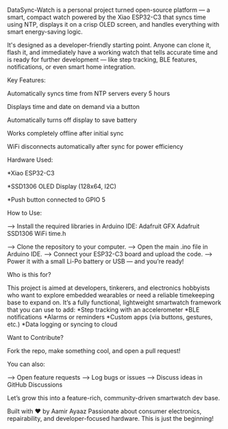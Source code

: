 DataSync-Watch is a personal project turned open-source platform — a smart, compact watch powered by the Xiao ESP32-C3 that syncs time using NTP, displays it on a crisp OLED screen, and handles everything with smart energy-saving logic.

It's designed as a developer-friendly starting point. Anyone can clone it, flash it, and immediately have a working watch that tells accurate time and is ready for further development — like step tracking, BLE features, notifications, or even smart home integration.

Key Features:

Automatically syncs time from NTP servers every 5 hours

Displays time and date on demand via a button

Automatically turns off display to save battery

Works completely offline after initial sync

WiFi disconnects automatically after sync for power efficiency

Hardware Used:

*Xiao ESP32-C3

*SSD1306 OLED Display (128x64, I2C)

*Push button connected to GPIO 5


How to Use:

--> Install the required libraries in Arduino IDE:
Adafruit GFX
Adafruit SSD1306
WiFi
time.h

--> Clone the repository to your computer.
--> Open the main .ino file in Arduino IDE.
--> Connect your ESP32-C3 board and upload the code.
--> Power it with a small Li-Po battery or USB — and you’re ready!

Who is this for?

This project is aimed at developers, tinkerers, and electronics hobbyists who want to explore embedded wearables or need a reliable timekeeping base to expand on.
It’s a fully functional, lightweight smartwatch framework that you can use to add:
*Step tracking with an accelerometer
*BLE notifications
*Alarms or reminders
*Custom apps (via buttons, gestures, etc.)
*Data logging or syncing to cloud

Want to Contribute?

Fork the repo, make something cool, and open a pull request!

You can also:

--> Open feature requests
--> Log bugs or issues
--> Discuss ideas in GitHub Discussions

Let’s grow this into a feature-rich, community-driven smartwatch dev base.

Built with ❤️ by Aamir Ayaaz
Passionate about consumer electronics, repairability, and developer-focused hardware. This is just the beginning!


